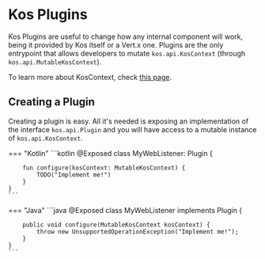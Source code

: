 # Kos Plugins
Kos Plugins are useful to change how any internal component will work, being it provided
by Kos itself or a Vert.x one. Plugins are the only entrypoint that allows developers to
mutate `kos.api.KosContext` (through `kos.api.MutableKosContext`).

To learn more about KosContext, check [this page](../kos-context/).

## Creating a Plugin
Creating a plugin is easy. All it's needed is exposing an implementation of
the interface `kos.api.Plugin` and you will have access to a mutable instance
of `kos.api.KosContext`.

=== "Kotlin"
    ```kotlin
    @Exposed
    class MyWebListener: Plugin {
    
        fun configure(kosContext: MutableKosContext) {
            TODO("Implement me!")
        }
    }
    ```

=== "Java"
    ```java
    @Exposed
    class MyWebListener implements Plugin {

        public void configure(MutableKosContext kosContext) {
            throw new UnsupportedOperationException("Implement me!");
        }
    }
    ```
